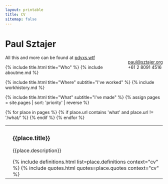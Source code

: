 ```yaml
---
layout: printable
title: CV
sitemap: false
---
```

<h1>Paul Sztajer</h1>
<p style="float: right">
  <a href="mailto:paul@sztajer.org">paul@sztajer.org</a><br />
  +61 2 8091 4516
</p>
<p>All this and more can be found at <a href="http://pdyxs.wtf">pdyxs.wtf</a></p>

{% include title.html title="Who" %}
{% include aboutme.md %}

{% include title.html title="Where" subtitle="I've worked" %}
{% include workhistory.md %}

{% include title.html title="What" subtitle="I've made" %}
{% assign pages = site.pages | sort: 'priority' | reverse %}
<table>
{% for place in pages %}
{% if place.url contains 'what' and place.url != '/what/' %}
  <tr class="project">
    <td>
      <div class="project-img"
           style="background-image:url('{{place.url}}/{{place.image}}')" />
    </td>
    <td class="content">
      <h3>{{place.title}}</h3>
      <p>{{place.description}}</p>
      {% include definitions.html list=place.definitions context="cv" %}
      {% include quotes.html quotes=place.quotes context="cv" %}
    </td>
  </tr>
{% endif %}
{% endfor %}
</table>
